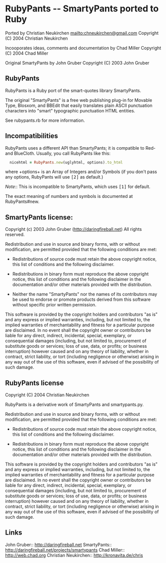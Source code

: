 # RubyPants -- SmartyPants ported to Ruby

Ported by Christian Neukirchen <mailto:chneukirchen@gmail.com>
  Copyright (C) 2004 Christian Neukirchen

Incooporates ideas, comments and documentation by Chad Miller
  Copyright (C) 2004 Chad Miller

Original SmartyPants by John Gruber
  Copyright (C) 2003 John Gruber


## RubyPants

RubyPants is a Ruby port of the smart-quotes library SmartyPants.

The original "SmartyPants" is a free web publishing plug-in for
Movable Type, Blosxom, and BBEdit that easily translates plain ASCII
punctuation characters into "smart" typographic punctuation HTML
entities.

See rubypants.rb for more information.


## Incompatibilities

RubyPants uses a different API than SmartyPants; it is compatible to
Red- and BlueCloth.  Usually, you call RubyPants like this:

```ruby
  nicehtml = RubyPants.new(uglyhtml, options).to_html
```

where +options+ is an Array of Integers and/or Symbols (if you don't
pass any options, RubyPants will use <tt>[2]</tt> as default.)

*Note*:: This is incompatible to SmartyPants, which uses <tt>[1]</tt>
         for default.

The exact meaning of numbers and symbols is documented at RubyPants#new.


## SmartyPants license:

Copyright (c) 2003 John Gruber
(http://daringfireball.net)
All rights reserved.

Redistribution and use in source and binary forms, with or without
modification, are permitted provided that the following conditions
are met:

* Redistributions of source code must retain the above copyright
  notice, this list of conditions and the following disclaimer.

* Redistributions in binary form must reproduce the above copyright
  notice, this list of conditions and the following disclaimer in
  the documentation and/or other materials provided with the
  distribution.

* Neither the name "SmartyPants" nor the names of its contributors
  may be used to endorse or promote products derived from this
  software without specific prior written permission.

This software is provided by the copyright holders and contributors
"as is" and any express or implied warranties, including, but not
limited to, the implied warranties of merchantability and fitness
for a particular purpose are disclaimed. In no event shall the
copyright owner or contributors be liable for any direct, indirect,
incidental, special, exemplary, or consequential damages (including,
but not limited to, procurement of substitute goods or services;
loss of use, data, or profits; or business interruption) however
caused and on any theory of liability, whether in contract, strict
liability, or tort (including negligence or otherwise) arising in
any way out of the use of this software, even if advised of the
possibility of such damage.


## RubyPants license

Copyright (C) 2004 Christian Neukirchen

RubyPants is a derivative work of SmartyPants and smartypants.py.

Redistribution and use in source and binary forms, with or without
modification, are permitted provided that the following conditions
are met:

* Redistributions of source code must retain the above copyright
  notice, this list of conditions and the following disclaimer.

* Redistributions in binary form must reproduce the above copyright
  notice, this list of conditions and the following disclaimer in
  the documentation and/or other materials provided with the
  distribution.

This software is provided by the copyright holders and contributors
"as is" and any express or implied warranties, including, but not
limited to, the implied warranties of merchantability and fitness
for a particular purpose are disclaimed. In no event shall the
copyright owner or contributors be liable for any direct, indirect,
incidental, special, exemplary, or consequential damages (including,
but not limited to, procurement of substitute goods or services;
loss of use, data, or profits; or business interruption) however
caused and on any theory of liability, whether in contract, strict
liability, or tort (including negligence or otherwise) arising in
any way out of the use of this software, even if advised of the
possibility of such damage.


## Links

John Gruber:: http://daringfireball.net
SmartyPants:: http://daringfireball.net/projects/smartypants
Chad Miller:: http://web.chad.org
Christian Neukirchen:: http://kronavita.de/chris
